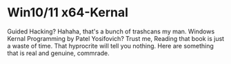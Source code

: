 # Win10/11 x64-Kernal
Guided Hacking? Hahaha, that's a bunch of trashcans my man.
Windows Kernal Programming by Patel Yosifovich? Trust me, Reading that book is just a waste of time. That hyprocrite will tell you nothing.
Here are something that is real and genuine, commrade.
